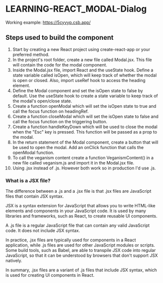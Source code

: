 # LEARNING-REACT_MODAL-Dialog

Working example: https://5cyvyp.csb.app/

## Steps used to build the component

1. Start by creating a new React project using create-react-app or your preferred method.
2. In the project's root folder, create a new file called Modal.jsx. This file will contain the code for the modal component.
3. Inside the Modal.jsx file, import React and the useState hook. Define a state variable called isOpen, which will keep track of whether the modal is open or closed. Also, import useRef hook to access the heading element.
4. Define the Modal component and set the isOpen state to false by default. Use the useState hook to create a state variable to keep track of the modal's open/close state.
5. Create a function openModal which will set the isOpen state to true and call the focus function on headingRef.
6. Create a function closeModal which will set the isOpen state to false and call the focus function on the triggering button.
7. Create a function handleKeyDown which will be used to close the modal when the "Esc" key is pressed. This function will be passed as a prop to the modal.
8. In the return statement of the Modal component, create a button that will be used to open the modal. Add an onClick function that calls the openModal function.
9. To call the veganism content create a function VeganismContent() in a new file called veganism.js and import it in the Modal.jsx file.
10. Using .jsx instead of .js. However both work so in production I'd use .js.

### What is a JSX file?

The difference between a .js and a .jsx file is that .jsx files are JavaScript files that contain JSX syntax.

JSX is a syntax extension for JavaScript that allows you to write HTML-like elements and components in your JavaScript code. It is used by many libraries and frameworks, such as React, to create reusable UI components.

A .js file is a regular JavaScript file that can contain any valid JavaScript code. It does not include JSX syntax.

In practice, .jsx files are typically used for components in a React application, while .js files are used for other JavaScript modules or scripts. Some build tools, such as Babel, are able to transpile JSX code into regular JavaScript, so that it can be understood by browsers that don't support JSX natively.

In summary, .jsx files are a variant of .js files that include JSX syntax, which is used for creating UI components in React.
